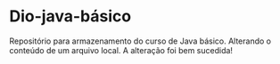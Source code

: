 # Dio-java-básico
Repositório para armazenamento do curso de Java básico. 
Alterando o conteúdo de um arquivo local.
A alteração foi bem sucedida!
